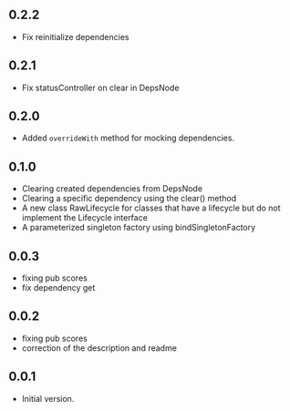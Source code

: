 ## 0.2.2

- Fix reinitialize dependencies

## 0.2.1

- Fix statusController on clear in DepsNode

## 0.2.0

- Added `overrideWith` method for mocking dependencies.

## 0.1.0

- Clearing created dependencies from DepsNode
- Clearing a specific dependency using the clear() method
- A new class RawLifecycle for classes that have a lifecycle but do not implement the Lifecycle
  interface
- A parameterized singleton factory using bindSingletonFactory

## 0.0.3

- fixing pub scores
- fix dependency get

## 0.0.2

- fixing pub scores
- correction of the description and readme

## 0.0.1

- Initial version.

